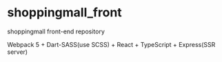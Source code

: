 # shoppingmall_front
shoppingmall front-end repository

Webpack 5 + Dart-SASS(use SCSS) + React + TypeScript + Express(SSR server)
